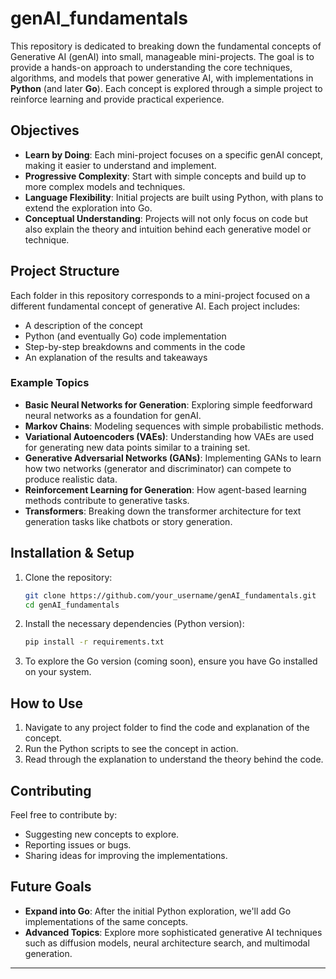 # genAI_fundamentals

This repository is dedicated to breaking down the fundamental concepts of Generative AI (genAI) into small, manageable mini-projects. The goal is to provide a hands-on approach to understanding the core techniques, algorithms, and models that power generative AI, with implementations in **Python** (and later **Go**). Each concept is explored through a simple project to reinforce learning and provide practical experience.

## Objectives

- **Learn by Doing**: Each mini-project focuses on a specific genAI concept, making it easier to understand and implement.
- **Progressive Complexity**: Start with simple concepts and build up to more complex models and techniques.
- **Language Flexibility**: Initial projects are built using Python, with plans to extend the exploration into Go.
- **Conceptual Understanding**: Projects will not only focus on code but also explain the theory and intuition behind each generative model or technique.

## Project Structure

Each folder in this repository corresponds to a mini-project focused on a different fundamental concept of generative AI. Each project includes:

- A description of the concept
- Python (and eventually Go) code implementation
- Step-by-step breakdowns and comments in the code
- An explanation of the results and takeaways

### Example Topics

- **Basic Neural Networks for Generation**: Exploring simple feedforward neural networks as a foundation for genAI.
- **Markov Chains**: Modeling sequences with simple probabilistic methods.
- **Variational Autoencoders (VAEs)**: Understanding how VAEs are used for generating new data points similar to a training set.
- **Generative Adversarial Networks (GANs)**: Implementing GANs to learn how two networks (generator and discriminator) can compete to produce realistic data.
- **Reinforcement Learning for Generation**: How agent-based learning methods contribute to generative tasks.
- **Transformers**: Breaking down the transformer architecture for text generation tasks like chatbots or story generation.

## Installation & Setup

1. Clone the repository:
    ```bash
    git clone https://github.com/your_username/genAI_fundamentals.git
    cd genAI_fundamentals
    ```

2. Install the necessary dependencies (Python version):
    ```bash
    pip install -r requirements.txt
    ```

3. To explore the Go version (coming soon), ensure you have Go installed on your system.

## How to Use

1. Navigate to any project folder to find the code and explanation of the concept.
2. Run the Python scripts to see the concept in action.
3. Read through the explanation to understand the theory behind the code.

## Contributing

Feel free to contribute by:

- Suggesting new concepts to explore.
- Reporting issues or bugs.
- Sharing ideas for improving the implementations.

## Future Goals

- **Expand into Go**: After the initial Python exploration, we'll add Go implementations of the same concepts.
- **Advanced Topics**: Explore more sophisticated generative AI techniques such as diffusion models, neural architecture search, and multimodal generation.

---

